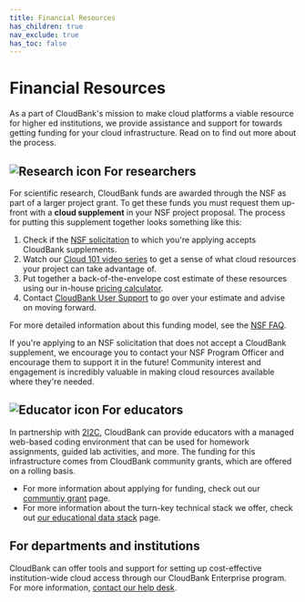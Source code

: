 ```yaml
---
title: Financial Resources
has_children: true
nav_exclude: true
has_toc: false
---
```


# Financial Resources

As a part of CloudBank's mission to make cloud platforms a viable resource for higher ed institutions, we provide assistance and support for towards getting funding for your cloud infrastructure. Read on to find out more about the process.

## ![Research icon]({{site.baseurl}}/static/financial-research.png) For researchers

For scientific research, CloudBank funds are awarded through the NSF as part of a larger project grant. To get these funds you must request them up-front with a **cloud supplement** in your NSF project proposal. The process for putting this supplement together looks something like this:

1. Check if the [NSF solicitation](eligible-nsf-solicitations) to which you're applying accepts CloudBank supplements.
2. Watch our [Cloud 101 video series](../cloud101) to get a sense of what cloud resources your project can take advantage of.
3. Put together a back-of-the-envelope cost estimate of these resources using our in-house [pricing calculator](cloud-calc).
4. Contact [CloudBank User Support](mailto:help@cloudbank.org) to go over your estimate and advise on moving forward.

For more detailed information about this funding model, see the [NSF FAQ](https://www.nsf.gov/pubs/2020/nsf20108/nsf20108.jsp).

If you're applying to an NSF solicitation that does not accept a CloudBank supplement, we encourage you to contact your NSF Program Officer and encourage them to support it in the future! Community interest and engagement is incredibly valuable in making cloud resources available where they're needed.

## ![Educator icon]({{site.baseurl}}/static/financial-ed.png) For educators

In partnership with [2I2C](https://2i2c.org/), CloudBank can provide educators with a managed web-based coding environment that can be used for homework assignments, guided lab activities, and more. The funding for this infrastructure comes from CloudBank community grants, which are offered on a rolling basis.

* For more information about applying for funding, check out our [communtiy grant](community-resources) page.
* For more information about the turn-key technical stack we offer, check out [our educational data stack](https://www.cloudbank.org/training/cloudbank-educators) page.

## For departments and institutions

CloudBank can offer tools and support for setting up cost-effective institution-wide cloud access through our CloudBank Enterprise program. For more information, [contact our help desk](mailto:help@cloudbank.org?subject=CloudBank+Enterprise).